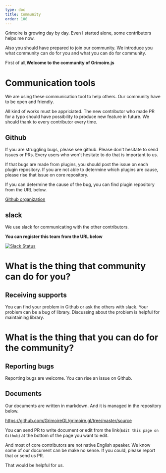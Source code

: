 ```yaml
---
type: doc
title: Community
order: 100
---
```


Grimoire is growing day by day. Even I started alone, some contributors helps me now.

Also you should have prepared to join our community. We introduce you what community can do for you and what you can do for community.

First of all,**Welcome to the community of Grimoire.js**

# Communication tools

We are using these communication tool to help others. Our community have to be open and friendly.

All kind of works must be appriciated.
The new contributor who made PR for a typo should have possibility to produce new feature in future. We should thank to every contributor every time.

## Github

If you are struggling bugs, please see github.
Please don't hesitate to send issues or PRs. Every users who won't hesitate to do that is important to us.

If that bugs are made from plugins, you should post the issue on each plugin repository. If you are not able to determine which plugins are cause, please rise that issue on core repository.

If you can determine the cause of the bug, you can find plugin repository from the URL below.

[Github organization](https://github.com/GrimoireGL)

## slack

We use slack for communicating with the other contributors.

**You can register this team from the URL below**

[![Slack Status](https://grimoire-slackin.herokuapp.com/badge.svg)](https://grimoire-slackin.herokuapp.com/)


# What is the thing that community can do for you?

## Receiving supports

You can find your problem in Github or ask the others with slack.
Your problem can be a bug of library. Discussing about the problem is helpful for maintaining library.


# What is the thing that you can do for the community?

## Reporting bugs

Reporting bugs are welcome. You can rise an issue on Github.

## Documents

Our documents are written in markdown. And it is managed in the repository below.

https://github.com/GrimoireGL/grimoire.gl/tree/master/source

You can send PR to write document or edit from the link(`Edit this page on Github`) at the bottom of the page you want to edit.

And most of core contributors are not native English speaker. We know some of our document can be make no sense.
If you could, please report that or send us PR.

That would be helpful for us.
